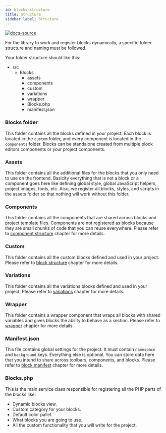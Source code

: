 ```yaml
---
id: blocks-structure
title: Structure
sidebar_label: Structure
---
```


[![docs-source](https://img.shields.io/badge/source-eigthshift--frontend--libs-yellow?style=for-the-badge&logo=javascript&labelColor=2a2a2a)](https://github.com/infinum/eightshift-frontend-libs/tree/develop/blocks/init/src/blocks/)


For the library to work and register blocks dynamically, a specific folder structure and naming must be followed.

Your folder structure should like this:


* src
  * Blocks
    * assets
    * components
    * custom
    * variations
    * wrapper
    * Blocks.php
    * manifest.json

### Blocks folder
This folder contains all the blocks defined in your project. Each block is located in the `custom` folder, and every component is located in the `components` folder. Blocks can be standalone created from multiple block editors components or your project components.

### Assets
This folder contains all the additional files for the blocks that you only need to use on the frontend. Basicity everything that is not a block or a component goes here like defining global style, global JavaScript helpers, project images, fonts, etc. Also, we register all blocks, styles, and scripts in the assets folder so that nothing will work without this folder.

### Components
This folder contains all the components that are shared across blocks and project template files. Components are not registered as blocks because they are small chunks of code that you can reuse everywhere. Please refer to [component structure](blocks-component-structure) chapter for more details.

### Custom
This folder contains all the custom blocks defined and used in your project. Please refer to [block structure](block-structure) chapter for more details.

### Variations
This folder contains all the variations blocks defined and used in your project. Please refer to [variations](blocks-variations) chapter for more details.

### Wrapper
This folder contains a wrapper component that wraps all blocks with shared variables and gives blocks the ability to behave as a section. Please refer to [wrapper](blocks-wrapper) chapter for more details.

### Manifest.json
This file contains global settings for the project. It must contain `namespace` and `background` keys. Everything else is optional. You can store data here that you intend to share across toolbars, components, and blocks. Please refer to [block manifest](block-manifest) chapter for more details.

### Blocks.php

This is the main service class responsible for registering all the PHP parts of the blocks like:

* Dynamic blocks view.
* Custom category for your blocks.
* Default color pallet.
* What blocks you are going to use.
* All the custom functionality that you will write for the project.
